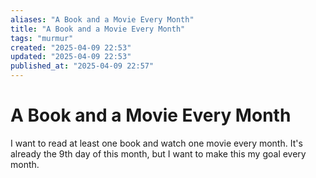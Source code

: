 ```yaml
---
aliases: "A Book and a Movie Every Month"
title: "A Book and a Movie Every Month"
tags: "murmur"
created: "2025-04-09 22:53"
updated: "2025-04-09 22:53"
published_at: "2025-04-09 22:57"
---
```


# A Book and a Movie Every Month

I want to read at least one book and watch one movie every month. It's already the 9th day of this month, but I want to make this my goal every month.